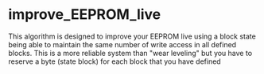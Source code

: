 # improve_EEPROM_live
This algorithm is designed to improve your EEPROM live using a block state being able to maintain the same number of write access in all defined blocks. This is a more reliable system than "wear leveling" but you have to reserve a byte (state block) for each block that you have defined

